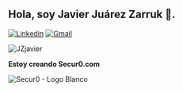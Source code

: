 ## Hola, soy Javier Juárez Zarruk 👋.

[![Linkedin](https://img.shields.io/badge/-LinkedIn-blue?style=flat&logo=Linkedin&logoColor=white)](https://www.linkedin.com/in/javier-juarez-zarruk/)
[![Gmail](https://img.shields.io/badge/-Gmail-c14438?style=flat&logo=Gmail&logoColor=white)](mailto:javier@secur0.com)
<p align="left"> <img src="https://komarev.com/ghpvc/?username=JZjavier&label=Vistas%20Perfil&color=0e75b6&style=flat" alt="JZjavier" /> </p>

**Estoy creando Secur0.com**

![Secur0 - Logo Blanco](https://github.com/user-attachments/assets/596c6640-d23a-4214-9b4b-6e1d2d3dbcbc)
